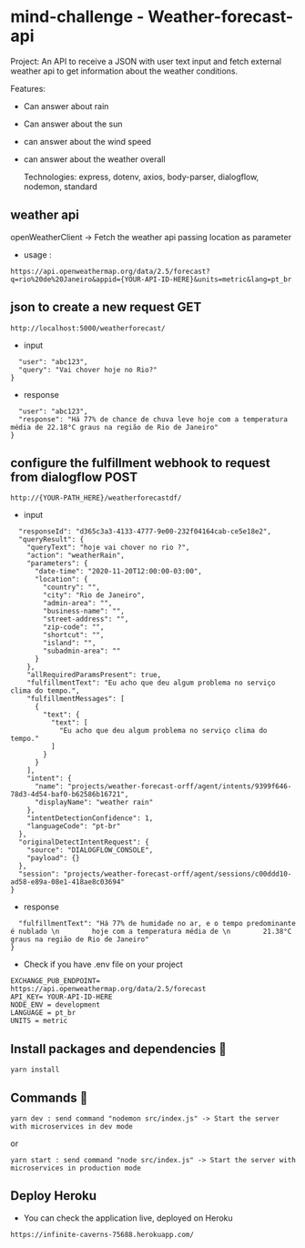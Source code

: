 # mind-challenge - Weather-forecast-api

Project: An API to receive a JSON with user text input and fetch external
weather api to get information about the weather conditions.

Features:

* Can answer about rain
* Can answer about the sun
* can answer about the wind speed
* can answer about the weather overall

  Technologies: express, dotenv, axios, body-parser, dialogflow, nodemon, standard

## weather api

openWeatherClient -> Fetch the weather api passing location as parameter

* usage :

```https://api.openweathermap.org/data/2.5/forecast?q=rio%20de%20Janeiro&appid={YOUR-API-ID-HERE}&units=metric&lang=pt_br```

## json to create a new request GET

```http://localhost:5000/weatherforecast/```

* input

```{
  "user": "abc123",
  "query": "Vai chover hoje no Rio?"
}
```

* response

```{
  "user": "abc123",
  "response": "Há 77% de chance de chuva leve hoje com a temperatura média de 22.18°C graus na região de Rio de Janeiro"
}
```

## configure the fulfillment webhook to request from dialogflow POST

```http://{YOUR-PATH_HERE}/weatherforecastdf/```

* input

```{
  "responseId": "d365c3a3-4133-4777-9e00-232f04164cab-ce5e18e2",
  "queryResult": {
    "queryText": "hoje vai chover no rio ?",
    "action": "weatherRain",
    "parameters": {
      "date-time": "2020-11-20T12:00:00-03:00",
      "location": {
        "country": "",
        "city": "Rio de Janeiro",
        "admin-area": "",
        "business-name": "",
        "street-address": "",
        "zip-code": "",
        "shortcut": "",
        "island": "",
        "subadmin-area": ""
      }
    },
    "allRequiredParamsPresent": true,
    "fulfillmentText": "Eu acho que deu algum problema no serviço clima do tempo.",
    "fulfillmentMessages": [
      {
        "text": {
          "text": [
            "Eu acho que deu algum problema no serviço clima do tempo."
          ]
        }
      }
    ],
    "intent": {
      "name": "projects/weather-forecast-orff/agent/intents/9399f646-78d3-4d54-baf0-b62586b16721",
      "displayName": "weather rain"
    },
    "intentDetectionConfidence": 1,
    "languageCode": "pt-br"
  },
  "originalDetectIntentRequest": {
    "source": "DIALOGFLOW_CONSOLE",
    "payload": {}
  },
  "session": "projects/weather-forecast-orff/agent/sessions/c00ddd10-ad58-e89a-08e1-418ae8c03694"
}
```

* response

```{
  "fulfillmentText": "Há 77% de humidade no ar, e o tempo predominante é nublado \n        hoje com a temperatura média de \n        21.38°C graus na região de Rio de Janeiro"
}
```

* Check if you have .env file on your project

```PORT=5000
EXCHANGE_PUB_ENDPOINT= https://api.openweathermap.org/data/2.5/forecast
API_KEY= YOUR-API-ID-HERE
NODE_ENV = development
LANGUAGE = pt_br
UNITS = metric
```

## Install packages and dependencies 🚀

```yarn install```

## Commands 🚀

```yarn dev : send command "nodemon src/index.js" -> Start the server with microservices in dev mode```

or

```yarn start : send command "node src/index.js" -> Start the server with microservices in production mode```

## Deploy Heroku

* You can check the application live, deployed on Heroku

```https://infinite-caverns-75688.herokuapp.com/```